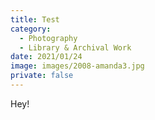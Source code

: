 ```yaml
---
title: Test
category:
  - Photography
  - Library & Archival Work
date: 2021/01/24
image: images/2008-amanda3.jpg
private: false
---
```

Hey!